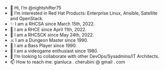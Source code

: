 - 👋 Hi, I’m @nightshifter75
- 👀 I’m interested in Red Hat Products: Enterprise Linux, Ansible, Satellite and OpenStack.
- ✨ I am a RHCSA since March 15th, 2022.
- 🌱 I am a RHCE since April 11th, 2022.
- 🧩 I am a RHCSCK since May 24th, 2022.
- ⚔️  I am a Dungeon Master since 1990.
- 🎸 I am a Bass Player since 1990.
- 👾 I am a videogame enthusiast since 1980.
- 💞️ I’m looking to collaborate with other DevOps/Sysadmins/IT Architects.
- 📫 How to reach me: gianluca . cherubini @ gmail . com
